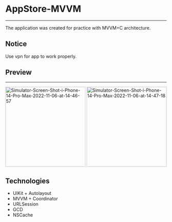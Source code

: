 # AppStore-MVVM
---
The application was created for practice with MVVM+C architecture. 

## Notice

Use vpn for app to work properly.

## Preview
---
<img src="https://i.ibb.co/jhD34gb/Simulator-Screen-Shot-i-Phone-14-Pro-Max-2022-11-06-at-14-46-57.png" alt="Simulator-Screen-Shot-i-Phone-14-Pro-Max-2022-11-06-at-14-46-57" width="250" /></a> <a href="https://ibb.co/mC6W5wf"><img src="https://i.ibb.co/JR5Jj4D/Simulator-Screen-Shot-i-Phone-14-Pro-Max-2022-11-06-at-14-47-18.png" alt="Simulator-Screen-Shot-i-Phone-14-Pro-Max-2022-11-06-at-14-47-18" width="250" /></a>

## Technologies

- UIKit + Autolayout
- MVVM + Coordinator
- URLSession
- GCD
- NSCache
